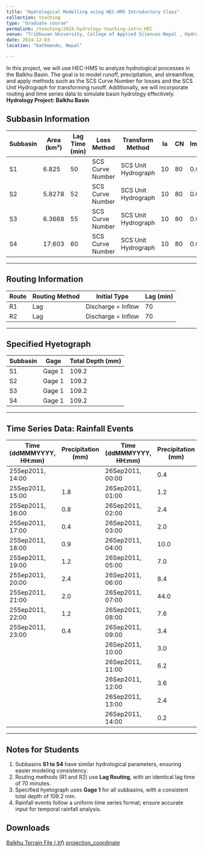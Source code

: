 ```yaml
---
title: "Hydrological Modelling using HEC-HMS Introductory Class"
collection: teaching
type: "Graduate course"
permalink: /teaching/2024-hydrology-teaching-intro_HEC
venue: "Tribhuvan University, College of Applied Sciences-Nepal , Hydrology Department"
date: 2024-12-03
location: "Kathmandu, Nepal"

---
```


In this project, we will use HEC-HMS to analyze hydrological processes in the Balkhu Basin. The goal is to model runoff, precipitation, and streamflow, and apply methods such as the SCS Curve Number for losses and the SCS Unit Hydrograph for transforming runoff. Additionally, we will incorporate routing and time series data to simulate basin hydrology effectively.
**Hydrology Project: Balkhu Basin**

## **Subbasin Information**

| **Subbasin** | **Area (km²)** | **Lag Time (min)** | **Loss Method**  | **Transform Method**   | **Ia** | **CN** | **Impervious** | **Graph Type**     |
|--------------|----------------|--------------------|------------------|------------------------|--------|--------|----------------|--------------------|
| S1           | 6.825          | 50                 | SCS Curve Number | SCS Unit Hydrograph    | 10     | 80     | 0.0            | Standard PRF       |
| S2           | 5.8278         | 52                 | SCS Curve Number | SCS Unit Hydrograph    | 10     | 80     | 0.0            | Standard PRF       |
| S3           | 6.3668         | 55                 | SCS Curve Number | SCS Unit Hydrograph    | 10     | 80     | 0.0            | Standard PRF       |
| S4           | 17.603         | 60                 | SCS Curve Number | SCS Unit Hydrograph    | 10     | 80     | 0.0            | Standard PRF       |

---

## **Routing Information**

| **Route** | **Routing Method** | **Initial Type**      | **Lag (min)** |
|-----------|---------------------|-----------------------|---------------|
| R1        | Lag                 | Discharge = Inflow    | 70            |
| R2        | Lag                 | Discharge = Inflow    | 70            |

---

## **Specified Hyetograph**

| **Subbasin** | **Gage** | **Total Depth (mm)** |
|--------------|----------|-----------------------|
| S1           | Gage 1   | 109.2                |
| S2           | Gage 1   | 109.2                |
| S3           | Gage 1   | 109.2                |
| S4           | Gage 1   | 109.2                |

---

## **Time Series Data: Rainfall Events**

| **Time (ddMMMYYYY, HH:mm)** | **Precipitation (mm)** | **Time (ddMMMYYYY, HH:mm)** | **Precipitation (mm)** |
|-----------------------------|-------------------------|-----------------------------|-------------------------|
| 25Sep2011, 14:00           |                        | 26Sep2011, 00:00           | 0.4                     |
| 25Sep2011, 15:00           | 1.8                    | 26Sep2011, 01:00           | 1.2                     |
| 25Sep2011, 16:00           | 0.8                    | 26Sep2011, 02:00           | 2.4                     |
| 25Sep2011, 17:00           | 0.4                    | 26Sep2011, 03:00           | 2.0                     |
| 25Sep2011, 18:00           | 0.9                    | 26Sep2011, 04:00           | 10.0                    |
| 25Sep2011, 19:00           | 1.2                    | 26Sep2011, 05:00           | 7.0                     |
| 25Sep2011, 20:00           | 2.4                    | 26Sep2011, 06:00           | 8.4                     |
| 25Sep2011, 21:00           | 2.0                    | 26Sep2011, 07:00           | 44.0                    |
| 25Sep2011, 22:00           | 1.2                    | 26Sep2011, 08:00           | 7.6                     |
| 25Sep2011, 23:00           | 0.4                    | 26Sep2011, 09:00           | 3.4                     |
|                           |                         | 26Sep2011, 10:00           | 3.0                     |
|                           |                         | 26Sep2011, 11:00           | 6.2                     |
|                           |                         | 26Sep2011, 12:00           | 3.6                     |
|                           |                         | 26Sep2011, 13:00           | 2.4                     |
|                           |                         | 26Sep2011, 14:00           | 0.2                     |

---

## **Notes for Students**

1. Subbasins **S1 to S4** have similar hydrological parameters, ensuring easier modeling consistency.
2. Routing methods (R1 and R2) use **Lag Routing**, with an identical lag time of 70 minutes.
3. Specified hyetograph uses **Gage 1** for all subbasins, with a consistent total depth of 109.2 mm.
4. Rainfall events follow a uniform time series format; ensure accurate input for temporal rainfall analysis.

## **Downloads**

[Balkhu Terrain File (*.tif*)](https://workbishwa.github.io/imBishwa/files/clip_balkhu111.tif)
[projection_coordinate](https://workbishwa.github.io/imBishwa/files/balkhu_coordinate.prj)
